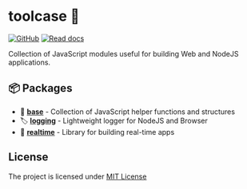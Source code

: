 # toolcase 🧰

[![GitHub](https://img.shields.io/github/license/kalevski/toolcase?style=for-the-badge)](https://github.com/kalevski/toolcase/blob/main/LICENSE)
[![Read docs](https://img.shields.io/badge/READ-DOCS-green?style=for-the-badge)](https://kalevski.dev/toolcase)

Collection of JavaScript modules useful for building Web and NodeJS applications.

## 📦 Packages
- 🧬 [**base**](https://github.com/kalevski/toolcase/tree/main/base) - Collection of JavaScript helper functions and structures
- 🏷 [**logging**](https://github.com/kalevski/toolcase/tree/main/logging) - Lightweight logger for NodeJS and Browser
- 🔗 [**realtime**](https://github.com/kalevski/toolcase/tree/main/realtime) - Library for building real-time apps

## License
The project is licensed under [MIT License](https://github.com/kalevski/toolcase/blob/main/LICENSE)